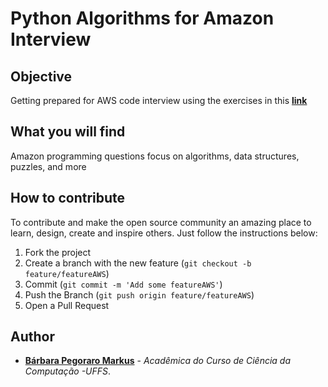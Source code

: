 # Python Algorithms for Amazon Interview

## Objective
Getting prepared for AWS code interview using the exercises in this **[link](https://www.educative.io/blog/crack-amazon-coding-interview-questions)**

## What you will find 
Amazon programming questions focus on algorithms, data structures, puzzles, and more

## How to contribute

To contribute and make the open source community an amazing place to learn, design, create and inspire others. Just follow the instructions below:

1. Fork the project
2. Create a branch with the new feature (`git checkout -b feature/featureAWS`)
3. Commit (`git commit -m 'Add some featureAWS'`)
4. Push the Branch (`git push origin feature/featureAWS`)
5. Open a Pull Request 

## Author

- **[Bárbara Pegoraro Markus](https://github.com/barbs-pm)** - _Acadêmica do Curso de Ciência da Computação -UFFS_. 
